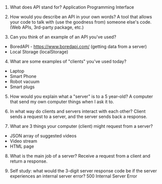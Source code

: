 1. What does API stand for?
   Application Programming Interface

2. How would you describe an API in your own words?
   A tool that allows your code to talk with (use the goodness from)
   someone else's code. (Web APIs, 3rd-party package, etc.)

3. Can you think of an example of an API you've used?

- BoredAPI - https://www.boredapi.com/ (getting data from a server)
- Local Storage (localStorage)

4. What are some examples of "clients" you've used today?

- Laptop
- Smart Phone
- Robot vacuum
- Smart plugs

5. How would you explain what a "server" is to a 5 year-old?
   A computer that send my own computer things when I ask it to.

6. In what way do clients and servers interact with each other?
   Client sends a request to a server, and the server sends back a response.

7) What are 3 things your computer (client) might request from a server?

- JSON array of suggested videos
- Video stream
- HTML page

8. What is the main job of a server?
   Receive a request from a client and return a response.

9. Self study: what would the 3-digit server response code
   be if the server experiences an internal server error?
   500 Internal Server Error
